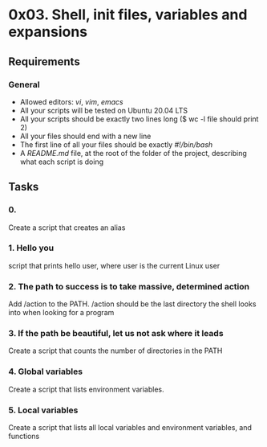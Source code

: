 # 0x03. Shell, init files, variables and expansions

## Requirements

### General

- Allowed editors: *vi*, *vim*, *emacs*
- All your scripts will be tested on Ubuntu 20.04 LTS
- All your scripts should be exactly two lines long ($ wc -l file should print 2)
- All your files should end with a new line
- The first line of all your files should be exactly *#!/bin/bash* 
- A *README.md* file, at the root of the folder of the project, describing what each script is doing

## Tasks

### 0. <o>
Create a script that creates an alias

### 1. Hello you
script that prints hello user, where user is the current Linux user

### 2. The path to success is to take massive, determined action
Add /action to the PATH. /action should be the last directory the shell looks into when looking for a program

### 3. If the path be beautiful, let us not ask where it leads
Create a script that counts the number of directories in the PATH

### 4. Global variables
Create a script that lists environment variables.

### 5. Local variables
Create a script that lists all local variables and environment variables, and functions
